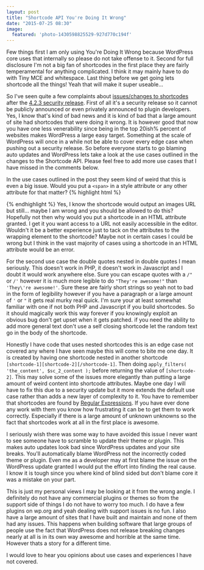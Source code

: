 ```yaml
---
layout: post
title: "Shortcode API You're Doing It Wrong"
date: "2015-07-25 08:30"
image:
  featured: 'photo-1430598825529-927d770c194f'
---
```

Few things first I am only using You're Doing It Wrong because WordPress core uses that internally so please do not take offense to it. Second for full disclosure I'm not a big fan of shortcodes in the first place they are fairly temperamental for anything complicated. I think it may mainly have to do with Tiny MCE and whitespace. Last thing before we get going lets shortcode all the things! Yeah that will make it super useable...

So I've seen quite a few complaints about [issues/changes to shortcodes](https://make.wordpress.org/core/2015/07/23/changes-to-the-shortcode-api/) after the [4.2.3 security release](https://wordpress.org/news/2015/07/wordpress-4-2-3/). First of all it's a security release so it cannot be publicly announced or even privately announced to plugin developers. Yes, I know that's kind of bad news and it is kind of bad that a large amount of site had shortcodes that were doing it wrong. It is however good that now you have one less venerability since being in the top 20ish% percent of websites makes WordPress a large easy target. Something at the scale of WordPress will once in a while not be able to cover every edge case when pushing out a security release. So before everyone starts to go blaming auto updates and WordPress lets take a look at the use cases outlined in the changes to the Shortcode API. Please feel free to add more use cases that I have missed in the comments below.

In the use cases outlined in the post they seem kind of weird that this is even a big issue. Would you put a `<span>` in  a style attribute or any other attribute for that matter?
{% highlight html %}
<!-- This doesn't feel right... -->
<div style="background-image: url('<span></span>');">

<!-- So why would this ? -->
<div style="background-image: url('[shortcode]');">
{% endhighlight %}
Yes, I know the shortcode would output an images URL but still... maybe I am wrong and you should be allowed to do this? Hopefully not then why would you put a shortcode in an HTML attribute granted. I get it you want access to a URL not easily accessible in the editor. Wouldn't it be a better experience just to tack on the attributes to the wrapping element to the shortcode? Maybe not in certain cases I could be wrong but I think in the vast majority of cases using a shortcode in an HTML attribute would be an error.

For the second use case the double quotes nested in double quotes I mean seriously. This doesn't work in PHP, it doesn't work in Javascript and I doubt it would work anywhere else. Sure you can escape quotes with a `/"` or `/'` however it is much more legible to do `"They're awesome!"` than `'They\'re awesome!'`. Sure these are fairly short strings so yeah not to bad in the form of legibility however if you have a paragraph or a large amount of `'` or `"` it gets real murky real quick. I'm sure your at least somewhat familiar with one if not both PHP and Javascript if you build shortcodes. So it should magically work this way forever if you knowingly exploit an obvious bug don't get upset when it gets patched. if you need the ability to add more general text don't use a self closing shortcode let the random text go in the body of the shortcode.

Honestly I have code that uses nested shortcodes this is an edge case not covered any where I have seen maybe this will come to bite me one day. It is created by having one shortcode nested in another shortcode `[shortcode-1][shortcode-2][/shortcode-1]`. Then doing `apply_filters( 'the_content', $sc_2_content );` before returning the value of `[shortcode-2]`. This may solve some of the issues more elegantly than putting a large amount of weird content into shortcode attributes. Maybe one day I will have to fix this due to a security update but it more extends the default use case rather than adds a new layer of complexity to it. You have to remember that shortcodes are found by [Regular Expressions](http://www.regular-expressions.info/). If you have ever done any work with them you know how frustrating it can be to get them to work correctly. Especially if there is a large amount of unknown unknowns so the fact that shortcodes work at all in the first place is awesome.


I seriously wish there was some way to have avoided this issue I never want to see someone have to scramble to update their theme or plugin. This makes auto updates look bad since WordPress updates and your site breaks. You'll automatically blame WordPress not the incorrectly coded theme or plugin. Even me as a developer may at first blame the issue on the WordPress update granted I would put the effort into finding the real cause. I know it is tough since you where kind of blind sided but don't blame core it was a mistake on your part.

This is just my personal views I may be looking at it from the wrong angle. I definitely do not have any commercial plugins or themes so from the support side of things I do not have to worry too much. I do have a few plugins on wp.org and yeah dealing with support issues is no fun. I also have a large amount of sites that I have built and maintain and none of them had any issues. This happens when building software that large groups of people use the fact that WordPress does not release breaking changes nearly at all is in its own way awesome and horrible at the same time. However thats a story for a different time.

I would love to hear you opinions about use cases and experiences I have not covered.